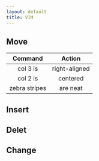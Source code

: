 ```yaml
---
layout: default
title: VIM
---
```

##  Move

| Command         | Action           |
| :-------------: | :--------------: |
| col 3 is        | right-aligned    |
| col 2 is        | centered         |
| zebra stripes   | are neat         |

## Insert
## Delet
## Change